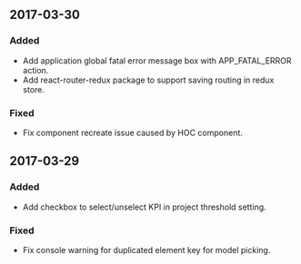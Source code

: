 ## 2017-03-30
### Added
- Add application global fatal error message box with APP_FATAL_ERROR action.
- Add react-router-redux package to support saving routing in redux store.

### Fixed
- Fix component recreate issue caused by HOC component.

## 2017-03-29
### Added
- Add checkbox to select/unselect KPI in project threshold setting.

### Fixed
- Fix console warning for duplicated element key for model picking.